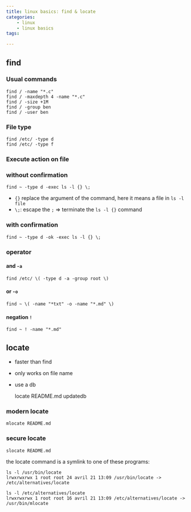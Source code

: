 ```yaml
---
title: linux basics: find & locate
categories:
    - linux
    - linux basics
tags:

---
```

## find 

### Usual commands

    find / -name "*.c"
    find / -maxdepth 4 -name "*.c"
    find / -size +1M
    find / -group ben
    find / -user ben
    
### File type
    
    find /etc/ -type d
    find /etc/ -type f

### Execute action on file

### without confirmation 
    
    find ~ -type d -exec ls -l {} \;    

* `{}` replace the argument of the command, here it means a file in `ls -l file`
* `\;`: escape the `;` => terminate the `ls -l {}` command

### with confirmation 

    find ~ -type d -ok -exec ls -l {} \; 
    
### operator

#### and `-a`

    find /etc/ \( -type d -a -group root \)

#### or `-o`     

    find ~ \( -name "*txt" -o -name "*.md" \)

#### negation `!`      

    find ~ ! -name "*.md"
    
## locate

* faster than find
* only works on file name
* use a db 


    locate README.md
    updatedb
### modern locate    
    mlocate README.md

### secure locate    
    slocate README.md

the locate command is a symlink to one of these programs:
    
    ls -l /usr/bin/locate
    lrwxrwxrwx 1 root root 24 avril 21 13:09 /usr/bin/locate -> /etc/alternatives/locate
    
    ls -l /etc/alternatives/locate
    lrwxrwxrwx 1 root root 16 avril 21 13:09 /etc/alternatives/locate -> /usr/bin/mlocate